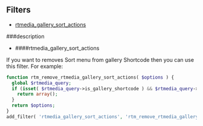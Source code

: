 ## Filters

* [rtmedia_gallery_sort_actions](#rtmedia_gallery_sort_actions)

###description

* ####rtmedia_gallery_sort_actions <a name="rtmedia_gallery_sort_actions"></a>

If you want to removes Sort menu from gallery Shortcode then you can use this filter.
For example:

```php
function rtm_remove_rtmedia_gallery_sort_actions( $options ) {
  global $rtmedia_query;
  if (isset( $rtmedia_query->is_gallery_shortcode ) && $rtmedia_query->is_gallery_shortcode ) {
    return array();
  }
  return $options;
}
add_filter( 'rtmedia_gallery_sort_actions', 'rtm_remove_rtmedia_gallery_sort_actions', 10, 1 );
```
